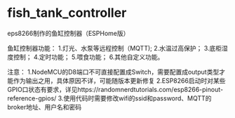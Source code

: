 # fish_tank_controller
eps8266制作的鱼缸控制器（ESPHome版）

 鱼缸控制器功能：
    1.灯光、水泵等远程控制（MQTT);
    2.水温过高保护；
    3.底柜湿度控制；
    4.定时功能；
    5.喂食功能；
    6.其他自定义功能。

注意：
    1.NodeMCU的D8端口不可直接配置成Switch，需要配置成output类型才能作为输出之用，具体原因不详，可能随版本更新修复
    2.ESP8266启动时对某些GPIO口状态有要求，详见https://randomnerdtutorials.com/esp8266-pinout-reference-gpios/
    3.使用代码时需要修改wifi的ssid和password、MQTT的broker地址、用户名和密码